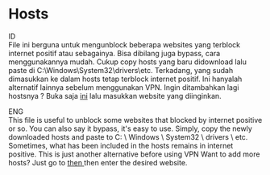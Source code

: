 # Hosts

ID<br>
File ini berguna untuk mengunblock beberapa websites yang terblock internet positif atau sebagainya. Bisa dibilang juga bypass, cara menggunakannya mudah. Cukup copy hosts yang baru didownload lalu paste di C:\Windows\System32\drivers\etc. Terkadang, yang sudah dimasukkan ke dalam hosts tetap terblock internet positif. Ini hanyalah alternatif lainnya sebelum menggunakan VPN. Ingin ditambahkan lagi hostsnya ? Buka saja <a href="https://github.com/Hakame-kun/uBlock/issues">ini</a> lalu masukkan website yang diinginkan.

ENG<br>
This file is useful to unblock some websites that blocked by internet positive or so. You can also say it bypass, it's easy to use. Simply, copy the newly downloaded hosts and paste to C: \ Windows \ System32 \ drivers \ etc. Sometimes, what has been included in the hosts remains in internet positive. This is just another alternative before using VPN
Want to add more hosts? Just go to <a href="https://github.com/Hakame-kun/uBlock/issues"> then </a> then enter the desired website.
